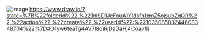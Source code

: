 ![image](https://user-images.githubusercontent.com/3457668/60759807-413c0080-a02b-11e9-815c-421006e1627e.png)
https://www.draw.io/?state=%7B%22folderId%22:%221niSD1JcFouA1YIdsfn1xmZ5ojsubZqQR%22,%22action%22:%22create%22,%22userId%22:%22103508583244608348704%22%7D#G1yw6teaTg4AV7l8qiRjDaDaHj4CoavfIj
